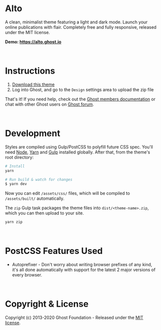 # Alto

A clean, minimalist theme featuring a light and dark mode. Launch your online publications with flair. Completely free and fully responsive, released under the MIT license.

**Demo: https://alto.ghost.io**

&nbsp;

# Instructions

1. [Download this theme](https://github.com/TryGhost/Alto/archive/master.zip)
2. Log into Ghost, and go to the `Design` settings area to upload the zip file

That's it! If you need help, check out the <a href="https://ghost.org/docs/members/">Ghost members documentation</a> or chat with other Ghost users on <a href="https://forum.ghost.org">Ghost forum</a>.

&nbsp;

# Development

Styles are compiled using Gulp/PostCSS to polyfill future CSS spec. You'll need [Node](https://nodejs.org/), [Yarn](https://yarnpkg.com/) and [Gulp](https://gulpjs.com) installed globally. After that, from the theme's root directory:

```bash
# Install
yarn

# Run build & watch for changes
$ yarn dev
```

Now you can edit `/assets/css/` files, which will be compiled to `/assets/built/` automatically.

The `zip` Gulp task packages the theme files into `dist/<theme-name>.zip`, which you can then upload to your site.

```bash
yarn zip
```

&nbsp;

# PostCSS Features Used

- Autoprefixer - Don't worry about writing browser prefixes of any kind, it's all done automatically with support for the latest 2 major versions of every browser.

&nbsp;

# Copyright & License

Copyright (c) 2013-2020 Ghost Foundation - Released under the [MIT license](LICENSE).

